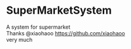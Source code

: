 # SuperMarketSystem
A system for supermarket  
Thanks  @xiaohaoo https://github.com/xiaohaoo  
very much
